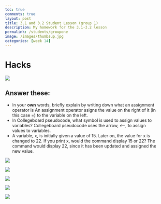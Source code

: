 ```yaml
---
toc: true
comments: true
layout: post
title: 3.1 and 3.2 Student Lesson (group 1)
description: My homework for the 3.1-3.2 lesson
permalink: /students/groupone
image: /images/thumbsup.jpg
categories: [week 14]
---
```

# Hacks
![]({{site.baseurl}}/images/actual1hacks3.1and3.2.jpg)

## Answer these:
- In your **own** words, briefly explain by writing down what an assignment operator is
An assignment operator asigns the value on the right of it (in this case =) to the variable on the left.
- In Collegeboard pseudocode, what symbol is used to assign values to variables?
Collegeboard pseudocode uses the arrow, <--, to assign values to variables.
- A variable, x, is initially given a value of 15. Later on, the value for x is changed to 22. If you print x, would the command display 15 or 22?
The command would display 22, since it has been updated and assigned the new value.

![]({{site.baseurl}}/images/2hacks3.1and3.2.jpg)

![]({{site.baseurl}}/images/7hacks3.1and3.2.jpg)

![]({{site.baseurl}}/images4hacks3.1and3.2.jpg)

![]({{site.baseurl}}/images/5hacks3.1and3.2.jpg)

![]({{site.baseurl}}/images/6hacks3.1and3.2.jpg)